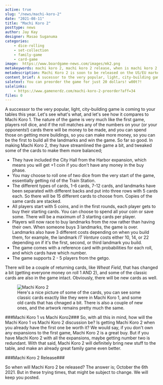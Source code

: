 ```yaml
---
active: true
slug: "/news/machi-koro-2"
date: "2021-08-11"
title: "Machi Koro 2"
posttype: news
author: Jay Kay
designer: Masao Suganuma
categories: 
    - dice-rolling
    - set-collection
    - family-game
    - card-game
image:  https://www.boardgame-news.com/images/mk2.png
metakeywords: machi koro 2, machi koro 2 release, when is machi koro 2 released, machi koro 1 vs machi koro 2 
metadescription: Machi Koro 2 is soon to be released on the US/EU market, let's see what's what. Machi Koro 1 vs Machi Koro 2.
content_brief: A sucessor to the very popular, light, city-building game is coming to your tables this year. Let's see what's what.
saletext: You can preorder the game for just 20 dollars! w00t?!
salelinks: 
    - https://www.gamenerdz.com/machi-koro-2-preorder?aff=34
files: 0
---
```


A successor to the very popular, light, city-building game is coming to your tables this year. Let's see what's what, and let's see how it compares to Machi Koro 1.
The nature of the game is very much like the first game, players roll dice, and if the roll matches any of the numbers on your (or your opponents!) cards there will be money to be made, and you can spend those on getting more buildings, so you can make more money, so you can be the first to build all the landmarks and win the game. So far so good.
In making Machi Koro 2, they have streamlined the game a bit, and tweaked some of the cards to make them more balanced;
- They have included the City Hall from the Harbor expansion, which means you will get +1 coin if you don't have any money in the buy phase.
- You may choose to roll one of two dice from the very start of the game, essentially getting rid of the Train Station.
- The different types of cards, 1-6 cards, 7-12 cards, and landmarks have been separated with different backs and put into three rows with 5 cards each. So there will be 15 different cards to choose from. Copies of the same cards are stacked.
- All players start with 5 coins, and in the first rounds, each player gets to buy their starting cards. You can choose to spend all your coin or save some. There will be a maximum of 3 starting cards per player.
- Players will now race to buy landmarks from the row rather than having their own. When someone buys 3 landmarks, the game is over. Landmarks also have 3 different costs depending on when you build them, for example, the landmark *IT Venture* costs either 10, 14, or 22 depending on if it's the first, second, or third landmark you build.
- The game comes with a reference card with probabilities for each roll, and which cards have which number.
- The game supports 2 - 5 players from the getgo.

There will be a couple of returning cards, like *Wheat Field*, that has changed a bit (getting everyone money on roll 1 AND 2), and some of the classic cards are also in the game intact. Obviously, there will be new cards as well.

<figure class="figure">
    <img class="image fit" alt="Machi Koro 2" src="https://www.boardgame-news.com/images/mk2-game.jpg" >
    </img>
    <figcaption class="figcaption">Here's a nice picture of some of the cards, you can see some classic cards exactly like they were in Machi Koro 1, and some old cards that has chnaged a bit. There is also a couple of new ones, and the artwork remains pretty much the same.</figcaption>
</figure>

###Machi Koro 1 vs Machi Koro2###
So, with all this in mind, how will the Machi Koro 1 vs Machi Koro 2 discussion be? Is getting Machi Koro 2 when you already have the first one be worth it? We would say, if you don't own any expansions to the first game, Machi Koro 2 is a great buy. But if you have Machi Koro 2 with all the expansions, maybe getting number two is redundant. With that said, Machi Koro 2 will definitely bring new stuff to the table, and make an already great family game even better.

###Machi Koro 2 Release###

So when will Machi Koro 2 be released? The answer is; October the 6th 2021. But in these trying times, that might be subject to change. We will keep you posted. 

